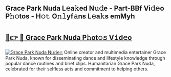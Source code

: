 ## Grace Park Nuda L𝚎a𝚔ed N𝚞𝚍e - Part-BBf Vi𝚍𝚎o P𝚑𝚘tos - H𝚘𝚝 O𝚗𝚕yf𝚊ns L𝚎a𝚔s emMyh

# <h2><a href="http://kf1wc0.oniu.top/?m=Grace+Park+Nuda">🔗👉 🔴 Grace Park Nuda P𝚑ot𝚘𝚜 V𝚒d𝚎o</a></h2>

[![Grace Park Nuda Nu𝚍e𝚜](https://i.imgur.com/0qMVB7G.gif)](http://kf1wc0.oniu.top/?m=Grace+Park+Nuda)
Online creator and multimedia entertainer Grace Park Nuda, known for disseminating dance and lifestyle knowledge through popular dance routines and brief clips. Humanitarian Grace Park Nuda, celebrated for their selfless acts and commitment to helping others.  
